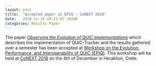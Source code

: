 ```yaml
---
layout: post
title:  "Accepted paper at EPIQ - CoNEXT 2018"
date:   2018-11-19 10:22:07 +0100
categories: Results Paper 
---
```


The paper [_Observing the Evolution of QUIC Implementations_][arxiv-paper] which describes the implementation of QUIC-Tracker and the results gathered over a semester has been accepted at [Workshop on the Evolution, Performance, and Interoperability of QUIC (EPIQ)][epiq]. This workshop will be held at [CoNEXT 2018][conext] on the 4th of December in Heraklion, Crete.


[arxiv-paper]: https://arxiv.org/abs/1810.09134
[epiq]: https://conferences2.sigcomm.org/co-next/2018/#!/workshop-epiq
[conext]: https://conferences2.sigcomm.org/co-next/2018/#!/home
